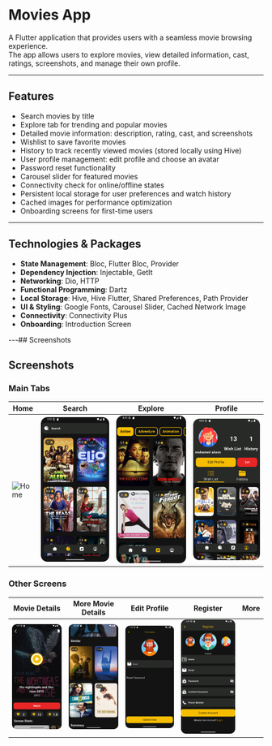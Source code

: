 # Movies App

A Flutter application that provides users with a seamless movie browsing experience.  
The app allows users to explore movies, view detailed information, cast, ratings, screenshots, and manage their own profile.

---

## Features
- Search movies by title
- Explore tab for trending and popular movies
- Detailed movie information: description, rating, cast, and screenshots
- Wishlist to save favorite movies
- History to track recently viewed movies (stored locally using Hive)
- User profile management: edit profile and choose an avatar
- Password reset functionality
- Carousel slider for featured movies
- Connectivity check for online/offline states
- Persistent local storage for user preferences and watch history
- Cached images for performance optimization
- Onboarding screens for first-time users

---

## Technologies & Packages
- **State Management**: Bloc, Flutter Bloc, Provider
- **Dependency Injection**: Injectable, GetIt
- **Networking**: Dio, HTTP
- **Functional Programming**: Dartz
- **Local Storage**: Hive, Hive Flutter, Shared Preferences, Path Provider
- **UI & Styling**: Google Fonts, Carousel Slider, Cached Network Image
- **Connectivity**: Connectivity Plus
- **Onboarding**: Introduction Screen

---## Screenshots
## Screenshots

### Main Tabs
| Home | Search | Explore | Profile |
|------|--------|---------|---------|
| ![Home](assets/ScreenShots/Movies%20App%20Home%20Tab.png) | ![Search](assets/ScreenShots/Movies%20App%20Search%20Tab.png) | ![Explore](assets/ScreenShots/Movies%20App%20Explore%20Tab.png) | ![Profile](assets/ScreenShots/Movies%20App%20Profile%20Tab.png) |
### Other Screens
| Movie Details | More Movie Details | Edit Profile | Register | More |
|---------------|--------------------|--------------|----------|------|
| ![Details](assets/ScreenShots/Movies%20App%20Movie%20Details.png) | ![More Details](assets/ScreenShots/Movies%20App%20More%20Movie%20Details.png) | ![Edit Profile](assets/ScreenShots/Movies%20App%20Edit%20Profile%20Tab.png) | ![Register](assets/ScreenShots/Movies%20App%20Register.png) |
